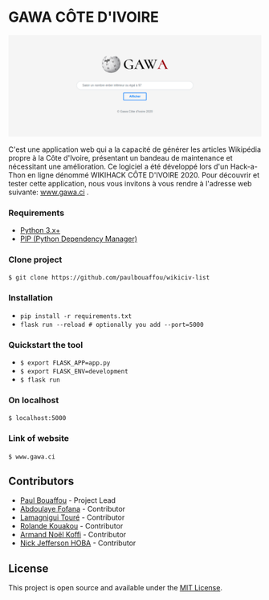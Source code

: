 # GAWA CÔTE D'IVOIRE

![Screenshot Gawa](static/images/screenshot.png "Gawa Côte d'Ivoire")

C'est une application web qui a la capacité de générer les articles Wikipédia propre à la Côte d'Ivoire, présentant un bandeau de maintenance et nécessitant une amélioration.
Ce logiciel a été développé lors d'un Hack-a-Thon en ligne dénommé WIKIHACK CÔTE D'IVOIRE 2020.
Pour découvrir et tester cette application, nous vous invitons à vous rendre à l'adresse web suivante:
www.gawa.ci .


### Requirements

* [Python 3.x+](https://www.python.org/downloads/)
* [PIP (Python Dependency Manager)](https://pip.pypa.io/en/stable/installing/)

### Clone project

```$ git clone https://github.com/paulbouaffou/wikiciv-list```

### Installation
* `pip install -r requirements.txt`
* `flask run --reload # optionally you add --port=5000`

### Quickstart the tool

* ```$ export FLASK_APP=app.py```
* ```$ export FLASK_ENV=development```
* ```$ flask run```

### On localhost
```$ localhost:5000```

### Link of website
```$ www.gawa.ci```

## Contributors

* [Paul Bouaffou](https://github.com/paulbouaffou) - Project Lead
* [Abdoulaye Fofana](https://github.com/abdoul007) - Contributor
* [Lamagnigui Touré](https://github.com/johnlightluc) - Contributor
* [Rolande Kouakou](https://github.com/krolande) - Contributor
* [Armand Noël Koffi](https://github.com/koffi-noel) - Contributor
* [Nick Jefferson HOBA](https://github.com/njefferson180) - Contributor

## License
This project is open source and available under the [MIT License](LICENSE).